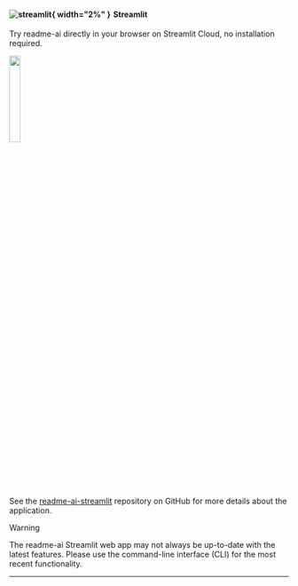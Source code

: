 #### ![streamlit][streamlit-svg]{ width="2%" }&emsp13;Streamlit

Try readme-ai directly in your browser on Streamlit Cloud, no installation required. 

[<img align="center" src="https://static.streamlit.io/badges/streamlit_badge_black_white.svg" width="20%">][streamlit]

See the [readme-ai-streamlit][readme-ai-streamlit] repository on GitHub for more details about the application.

> [!WARNING]
> The readme-ai Streamlit web app may not always be up-to-date with the latest features. Please use the command-line interface (CLI) for the most recent functionality.

---

<!-- REFERENCE LINKS -->
[readme-ai-streamlit]: https://github.com/eli64s/readme-ai-streamlit
[streamlit]: https://github.com/eli64s/readme-ai-streamlit
[streamlit-svg]: https://raw.githubusercontent.com/eli64s/readme-ai/5ba3f704de2795e32f9fdb67e350caca87975a66/docs/docs/assets/svg/streamlit.svg
